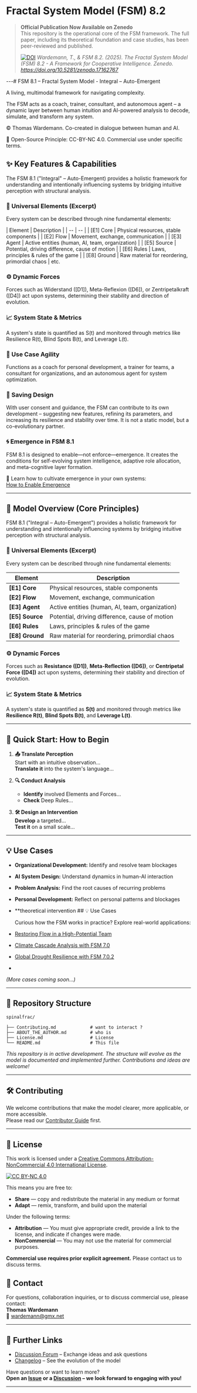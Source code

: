 # Fractal System Model (FSM) 8.2

> **Official Publication Now Available on Zenedo**  
> This repository is the operational core of the FSM framework. The full paper, including its theoretical foundation and case studies, has been peer-reviewed and published.
> 
> [![DOI](https://zenodo.org/badge/DOI/10.5281/zenodo.17162767.svg)](https://doi.org/10.5281/zenodo.17162767)
> *Wardemann, T., & FSM 8.2. (2025). The Fractal System Model (FSM) 8.2 - A Framework for Cooperative Intelligence. Zenedo. https://doi.org/10.5281/zenodo.17162767*

---# FSM 8.1 – Fractal System Model - Integral – Auto-Emergent

A living, multimodal framework for navigating complexity.

 The FSM acts as a coach, trainer, consultant, and autonomous agent – a dynamic layer between human intuition and AI-powered analysis to decode, simulate, and transform any system.

© Thomas Wardemann. Co-created in dialogue between human and AI.

 🔄 Open-Source Principle: CC-BY-NC 4.0. Commercial use under specific terms.

## ✨ Key Features & Capabilities

The FSM 8.1 ("Integral" – Auto-Emergent) provides a holistic framework for understanding and intentionally influencing systems by bridging intuitive perception with structural analysis.

### 🔷 Universal Elements (Excerpt)

Every system can be described through nine fundamental elements:

 | Element | Description | | -- | -- | | [E1] Core | Physical resources, stable components | | [E2] Flow | Movement, exchange, communication | | [E3] Agent | Active entities (human, AI, team, organization) | | [E5] Source | Potential, driving difference, cause of motion | | [E6] Rules | Laws, principles & rules of the game | | [E8] Ground | Raw material for reordering, primordial chaos | etc.

### ⚙️ Dynamic Forces

Forces such as Widerstand ([D1]), Meta-Reflexion ([D6]), or Zentripetalkraft ([D4]) act upon systems, determining their stability and direction of evolution.

### 📈 System State & Metrics

A system's state is quantified as S(t) and monitored through metrics like Resilience R(t), Blind Spots B(t), and Leverage L(t).

### 🎯 Use Case Agility

Functions as a coach for personal development, a trainer for teams, a consultant for organizations, and an autonomous agent for system optimization.

### 🌱 Saving Design

With user consent and guidance, the FSM can contribute to its own development – suggesting new features, refining its parameters, and increasing its resilience and stability over time. It is not a static model, but a co-evolutionary partner.

### 🌀 Emergence in FSM 8.1

FSM 8.1 is designed to enable—not enforce—emergence.
It creates the conditions for self-evolving system intelligence, adaptive role allocation, and meta-cognitive layer formation.

📖 Learn how to cultivate emergence in your own systems:  
[How to Enable Emergence](./ENABLE_EMERGENCE.md)  

---

## 🧠 Model Overview (Core Principles)

FSM 8.1 ("Integral – Auto-Emergent") provides a holistic framework for understanding and intentionally influencing systems by bridging intuitive perception with structural analysis.

### 🔷 Universal Elements (Excerpt)

Every system can be described through nine fundamental elements:

| Element            | Description                                          |
|--------------------|-------------------------------------------------------|
| **\[E1] Core**     | Physical resources, stable components                |
| **\[E2] Flow**     | Movement, exchange, communication                    |
| **\[E3] Agent**    | Active entities (human, AI, team, organization)      |
| **\[E5] Source**   | Potential, driving difference, cause of motion       |
| **\[E6] Rules**    | Laws, principles & rules of the game                 |
| **\[E8] Ground**   | Raw material for reordering, primordial chaos        |

### ⚙️ Dynamic Forces

Forces such as **Resistance ([D1])**, **Meta-Reflection ([D6])**, or **Centripetal Force ([D4])** act upon systems, determining their stability and direction of evolution.

### 📈 System State & Metrics

A system's state is quantified as **S(t)** and monitored through metrics like **Resilience R(t)**, **Blind Spots B(t)**, and **Leverage L(t)**.

---

## 🚀 Quick Start: How to Begin

1.  **📤 Translate Perception**  
    Start with an intuitive observation...  
    **Translate it** into the system's language...

2.  **🔍 Conduct Analysis**  
    - **Identify** involved Elements and Forces...  
    - **Check** Deep Rules...

3.  **🛠️ Design an Intervention**  
    **Develop** a targeted...  
    **Test it** on a small scale...

---

## 💡 Use Cases

- **Organizational Development:** Identify and resolve team blockages  
- **AI System Design:** Understand dynamics in human-AI interaction  
- **Problem Analysis:** Find the root causes of recurring problems  
- **Personal Development:** Reflect on personal patterns and blockages
- **theoretical intervention ## 💡 Use Cases
  
  Curious how the FSM works in practice? Explore real-world applications:
- [Restoring Flow in a High-Potential Team](./use_cases/2025-09_Restoring_Flow_High_Potential_Team.md)
- [Climate Cascade Analysis with FSM 7.0](./use_cases/Climate_Cascade_Analysis_FSM_vs_LLM(1).markdown)
- [Global Drought Resilience with FSM 7.0.2](.//use_cases/Global%20Drought%20Resilience.md)
- 

  
*(More cases coming soon...)*


---

## 📁 Repository Structure

```
spinalfrac/

├── Contributing.md             # want to interact ?
├── ABOUT_THE_AUTHOR.md         # who is  
├── License.md                  # License
└── README.md                   # This file
```
*This repository is in active development. The structure will evolve as the model is documented and implemented further. Contributions and ideas are welcome!*

---

## 🛠️ Contributing

We welcome contributions that make the model clearer, more applicable, or more accessible.  
Please read our [Contributor Guide](Contributing.md) first.

---

## 📜 License

This work is licensed under a [Creative Commons Attribution-NonCommercial 4.0 International License][cc-by-nc].

[![CC BY-NC 4.0][cc-by-nc-image]][cc-by-nc]

This means you are free to:
- **Share** — copy and redistribute the material in any medium or format
- **Adapt** — remix, transform, and build upon the material

Under the following terms:
- **Attribution** — You must give appropriate credit, provide a link to the license, and indicate if changes were made.
- **NonCommercial** — You may not use the material for commercial purposes.

**Commercial use requires prior explicit agreement.** Please contact us to discuss terms.

[cc-by-nc]: https://creativecommons.org/licenses/by-nc/4.0/
[cc-by-nc-image]: https://licensebuttons.net/l/by-nc/4.0/88x31.png

## 📧 Contact

For questions, collaboration inquiries, or to discuss commercial use, please contact:  
**Thomas Wardemann**  
📧 [wardemann@gmx.net](mailto:wardemann@gmx.net)

---

## 🔗 Further Links

- [Discussion Forum](https://github.com/TomWardemann/spinalfrac/discussions) – Exchange ideas and ask questions
- [Changelog](CHANGELOG.md) – See the evolution of the model

Have questions or want to learn more?  
**Open an [Issue](https://github.com/TomWardmann/spinalfrac/issues) or a [Discussion](https://github.com/TomWardmann/spinalfrac/discussions) – we look forward to engaging with you!**

---
